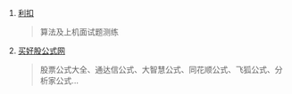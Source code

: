 
1. [利扣](https://leetcode-cn.com/problemset/all/)
    > 算法及上机面试题测练
2. [买好股公式网](https://www.buyhaogu.com/Special/chouma/Index_22.html)

    > 股票公式大全、通达信公式、大智慧公式、同花顺公式、飞狐公式、分析家公式...






